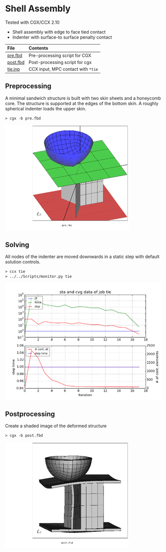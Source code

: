 # Shell Assembly
Tested with CGX/CCX 2.10

+ Shell assembly with edge to face tied contact
+ Indenter with surface-to surface penalty contact

| File                   | Contents                                      |
| :-------------         | :-------------                                |
| [pre.fbd](pre.fbd)     | Pre-processing script for CGX                 |
| [post.fbd](post.fbd)   | Post-processing script for cgx                |
| [tie.inp](tie.inp)     | CCX input, MPC contact with `*tie`            |

## Preprocessing
A minimal sandwich structure is built with two skin sheets and a honeycomb core.
The structure is supported at the edges of the bottom skin.
A roughly spherical indenter loads the upper skin.
```
> cgx -b pre.fbd
```
<img src="Refs/model.png" width="400">

## Solving
All nodes of the indenter are moved downwards in a static step with default solution controls.
```
> ccx tie
> ../../Scripts/monitor.py tie
```
<img src="tie.png" width="600">

## Postprocessing

Create a shaded image of the deformed structure
```
> cgx -b post.fbd
```

<img src="Refs/def.png" width="400">

